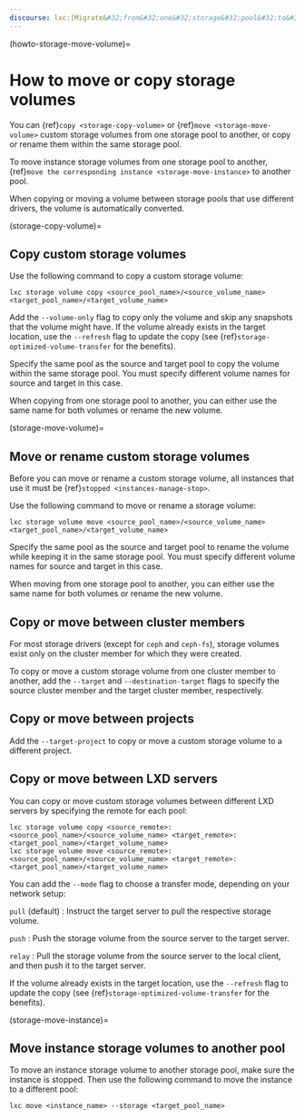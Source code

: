 ```yaml
---
discourse: lxc:[Migrate&#32;from&#32;one&#32;storage&#32;pool&#32;to&#32;another](10877)
---
```


(howto-storage-move-volume)=
# How to move or copy storage volumes

You can {ref}`copy <storage-copy-volume>` or {ref}`move <storage-move-volume>` custom storage volumes from one storage pool to another, or copy or rename them within the same storage pool.

To move instance storage volumes from one storage pool to another, {ref}`move the corresponding instance <storage-move-instance>` to another pool.

When copying or moving a volume between storage pools that use different drivers, the volume is automatically converted.

(storage-copy-volume)=
## Copy custom storage volumes

Use the following command to copy a custom storage volume:

    lxc storage volume copy <source_pool_name>/<source_volume_name> <target_pool_name>/<target_volume_name>

Add the `--volume-only` flag to copy only the volume and skip any snapshots that the volume might have.
If the volume already exists in the target location, use the `--refresh` flag to update the copy (see {ref}`storage-optimized-volume-transfer` for the benefits).

Specify the same pool as the source and target pool to copy the volume within the same storage pool.
You must specify different volume names for source and target in this case.

When copying from one storage pool to another, you can either use the same name for both volumes or rename the new volume.

(storage-move-volume)=
## Move or rename custom storage volumes

Before you can move or rename a custom storage volume, all instances that use it must be {ref}`stopped <instances-manage-stop>`.

Use the following command to move or rename a storage volume:

    lxc storage volume move <source_pool_name>/<source_volume_name> <target_pool_name>/<target_volume_name>

Specify the same pool as the source and target pool to rename the volume while keeping it in the same storage pool.
You must specify different volume names for source and target in this case.

When moving from one storage pool to another, you can either use the same name for both volumes or rename the new volume.

## Copy or move between cluster members

For most storage drivers (except for `ceph` and `ceph-fs`), storage volumes exist only on the cluster member for which they were created.

To copy or move a custom storage volume from one cluster member to another, add the `--target` and `--destination-target` flags to specify the source cluster member and the target cluster member, respectively.

## Copy or move between projects

Add the `--target-project` to copy or move a custom storage volume to a different project.

## Copy or move between LXD servers

You can copy or move custom storage volumes between different LXD servers by specifying the remote for each pool:

    lxc storage volume copy <source_remote>:<source_pool_name>/<source_volume_name> <target_remote>:<target_pool_name>/<target_volume_name>
    lxc storage volume move <source_remote>:<source_pool_name>/<source_volume_name> <target_remote>:<target_pool_name>/<target_volume_name>

You can add the `--mode` flag to choose a transfer mode, depending on your network setup:

`pull` (default)
: Instruct the target server to pull the respective storage volume.

`push`
: Push the storage volume from the source server to the target server.

`relay`
: Pull the storage volume from the source server to the local client, and then push it to the target server.

If the volume already exists in the target location, use the `--refresh` flag to update the copy (see {ref}`storage-optimized-volume-transfer` for the benefits).

(storage-move-instance)=
## Move instance storage volumes to another pool

To move an instance storage volume to another storage pool, make sure the instance is stopped.
Then use the following command to move the instance to a different pool:

    lxc move <instance_name> --storage <target_pool_name>
